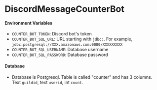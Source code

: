 # DiscordMessageCounterBot
#### Environment Variables
- `COUNTER_BOT_TOKEN`: Discord bot's token
- `COUNTER_BOT_SQL_URL`: URL starting with `jdbc:`. For example, `jdbc:postgresql://XXX.amazonaws.com:0000/XXXXXXXXX`
- `COUNTER_BOT_SQL_USERNAME`: Database username
- `COUNTER_BOT_SQL_PASSWORD`: Database password

#### Database
- Database is Postgresql. Table is called "counter" and has 3 columns. Text `guildid`, text `userid`, int `count`.

